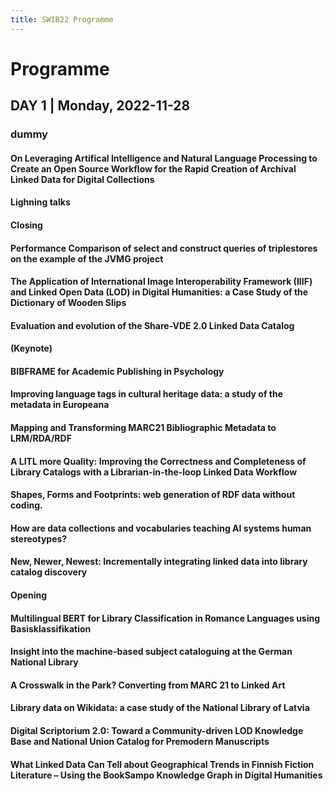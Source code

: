 ```yaml
---
title: SWIB22 Programme
---
```


# Programme


<div id="day1">

## DAY 1 | Monday, 2022-11-28


<div id="se-01">

### dummy



<div id="contrib107">

#### On Leveraging Artifical Intelligence and Natural Language Processing to Create an Open Source Workflow for the Rapid Creation of Archival Linked Data for Digital Collections

</div>

<div id="contrib162">

#### Lighning talks

</div>

<div id="contrib160">

#### Closing

</div>

<div id="contrib101">

#### Performance Comparison of select and construct queries of triplestores on the example of the JVMG project

</div>

<div id="contrib117">

#### The Application of International Image Interoperability Framework (IIIF) and Linked Open Data (LOD) in Digital Humanities: a Case Study of the Dictionary of Wooden Slips

</div>

<div id="contrib111">

#### Evaluation and evolution of the Share-VDE 2.0 Linked Data Catalog

</div>

<div id="contrib161">

#### (Keynote)

</div>

<div id="contrib122">

#### BIBFRAME for Academic Publishing in Psychology

</div>

<div id="contrib116">

#### Improving language tags in cultural heritage data: a study of the metadata in Europeana

</div>

<div id="contrib104">

#### Mapping and Transforming MARC21 Bibliographic Metadata to LRM/RDA/RDF

</div>

<div id="contrib114">

#### A LITL more Quality: Improving the Correctness and Completeness of Library Catalogs with a Librarian-in-the-loop Linked Data Workflow

</div>

<div id="contrib108">

#### Shapes, Forms and Footprints: web generation of RDF data without coding.

</div>

<div id="contrib112">

#### How are data collections and vocabularies teaching AI systems human stereotypes?

</div>

<div id="contrib121">

#### New, Newer, Newest: Incrementally integrating linked data into library catalog discovery

</div>

<div id="contrib159">

#### Opening

</div>

<div id="contrib100">

#### Multilingual BERT for Library Classification in Romance Languages using Basisklassifikation

</div>

<div id="contrib106">

#### Insight into the machine-based subject cataloguing at the German National Library

</div>

<div id="contrib123">

#### A Crosswalk in the Park? Converting from MARC 21 to Linked Art

</div>

<div id="contrib109">

#### Library data on Wikidata: a case study of the National Library of Latvia

</div>

<div id="contrib119">

#### Digital Scriptorium 2.0: Toward a Community-driven LOD Knowledge Base and National Union Catalog for Premodern Manuscripts

</div>

<div id="contrib115">

#### What Linked Data Can Tell about Geographical Trends in Finnish Fiction Literature – Using the BookSampo Knowledge Graph in Digital Humanities

</div>


</div>


</div>



